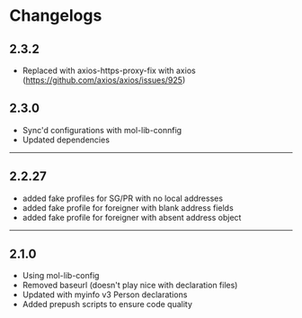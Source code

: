 # Changelogs

## 2.3.2

- Replaced with axios-https-proxy-fix with axios (https://github.com/axios/axios/issues/925)

## 2.3.0

- Sync'd configurations with mol-lib-connfig
- Updated dependencies

---

## 2.2.27

- added fake profiles for SG/PR with no local addresses
- added fake profile for foreigner with blank address fields
- added fake profile for foreigner with absent address object

---

## 2.1.0

- Using mol-lib-config
- Removed baseurl (doesn't play nice with declaration files)
- Updated with myinfo v3 Person declarations
- Added prepush scripts to ensure code quality
